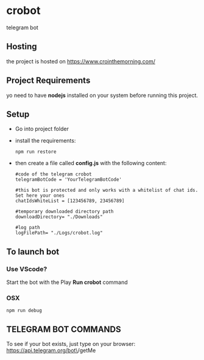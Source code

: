 # crobot
telegram bot

## Hosting
the project is hosted on 
https://www.crointhemorning.com/

## Project Requirements
yo need to have **nodejs** installed on your system before running this project.
   
## Setup
- Go into project folder

- install the requirements:

    ```npm run restore```
- then create a file called __config.js__ with the following content:
    ```
    #code of the telegram crobot
    telegramBotCode = 'YourTelegramBotCode'

    #this bot is protected and only works with a whitelist of chat ids. Set here your ones
    chatIdsWhiteList = [123456789, 23456789]

    #temporary downloaded directory path
    downloadDirectory= "./Downloads"

    #log path
    logFilePath= "./Logs/crobot.log"
    ```
## To launch bot 

### Use VScode?
Start the bot with the Play __Run crobot__ command

### OSX
```npm run debug```

## TELEGRAM BOT COMMANDS
To see if your bot exists, just type on your browser:
https://api.telegram.org/bot\<bot-token>\/getMe